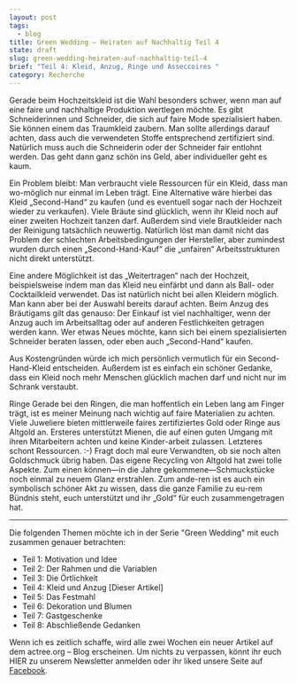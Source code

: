 ```yaml
---
layout: post
tags:
  - blog
title: Green Wedding — Heiraten auf Nachhaltig Teil 4
state: draft
slug: green-wedding-heiraten-auf-nachhaltig-teil-4
brief: "Teil 4: Kleid, Anzug, Ringe und Asseccoires "
category: Recherche
---
```


Gerade beim Hochzeitskleid ist die Wahl besonders schwer, wenn man auf eine faire und nachhaltige Produktion wertlegen möchte. 
Es gibt Schneiderinnen und Schneider, die sich auf faire Mode spezialisiert haben. Sie können einem das Traumkleid zaubern. Man sollte allerdings darauf achten, dass auch die verwendeten Stoffe entsprechend zertifiziert sind.
Natürlich muss auch die Schneiderin oder der Schneider fair entlohnt werden. Das geht dann ganz schön ins Geld, aber individueller geht es kaum.

Ein Problem bleibt: Man verbraucht viele Ressourcen für ein Kleid, dass man wo-möglich nur einmal im Leben trägt. Eine Alternative wäre hierbei das Kleid „Second-Hand“ zu kaufen (und es eventuell sogar nach der Hochzeit wieder zu verkaufen).
Viele Bräute sind glücklich, wenn ihr Kleid noch auf einer zweiten Hochzeit tanzen darf. Außerdem sind viele Brautkleider nach der Reinigung tatsächlich neuwertig. Natürlich löst man damit nicht das Problem der schlechten Arbeitsbedingungen der Hersteller, aber zumindest wurden durch einen „Second-Hand-Kauf“ die „unfairen“ Arbeitsstrukturen nicht direkt unterstützt. 

Eine andere Möglichkeit ist das „Weitertragen“ nach der Hochzeit, beispielsweise indem man das Kleid neu einfärbt und dann als Ball- oder Cocktailkleid verwendet. Das ist natürlich nicht bei allen Kleidern möglich. Man kann aber bei der Auswahl bereits darauf achten. Beim Anzug des Bräutigams gilt das genauso: Der Einkauf ist viel nachhaltiger, wenn der Anzug auch im Arbeitsalltag oder auf anderen Festlichkeiten getragen werden kann. Wer etwas Neues möchte, kann sich bei einem spezialisierten Schneider beraten lassen, oder eben auch „Second-Hand“ kaufen. 

Aus Kostengründen würde ich mich persönlich vermutlich für ein Second-Hand-Kleid entscheiden. Außerdem ist es einfach ein schöner Gedanke, dass ein Kleid noch mehr Menschen glücklich machen darf und nicht nur im Schrank verstaubt.




Ringe
Gerade bei den Ringen, die man hoffentlich ein Leben lang am Finger trägt, ist es meiner Meinung nach wichtig auf faire Materialien zu achten. Viele Juweliere bieten mittlerweile faires zertifiziertes Gold oder Ringe aus Altgold an. Ersteres unterstützt Mienen, die auf einen guten Umgang mit ihren Mitarbeitern achten und keine Kinder-arbeit zulassen. Letzteres schont Ressourcen. :-)
Fragt doch mal eure Verwandten, ob sie noch alten Goldschmuck übrig haben. Das eigene Recycling von Altgold hat zwei tolle Aspekte. Zum einen können—in die Jahre gekommene—Schmuckstücke noch einmal zu neuem Glanz erstrahlen. Zum ande-ren ist es auch ein symbolisch schöner Akt zu wissen, dass die ganze Familie zu eu-rem Bündnis steht, euch unterstützt und ihr „Gold“ für euch zusammengetragen hat.



***

Die folgenden Themen möchte ich in der Serie "Green Wedding" mit euch zusammen genauer betrachten:

- Teil 1: Motivation und Idee
- Teil 2: Der Rahmen und die Variablen
- Teil 3: Die Örtlichkeit
- Teil 4: Kleid und Anzug [Dieser Artikel]
- Teil 5: Das Festmahl
- Teil 6: Dekoration und Blumen
- Teil 7: Gastgeschenke
- Teil 8: Abschließende Gedanken

Wenn ich es zeitlich schaffe, wird alle zwei Wochen ein neuer Artikel auf dem actree.org – Blog erscheinen. Um nichts zu verpassen, könnt ihr euch HIER zu unserem Newsletter anmelden oder ihr liked unsere Seite auf [Facebook](http://www.facebook.com/growactree).